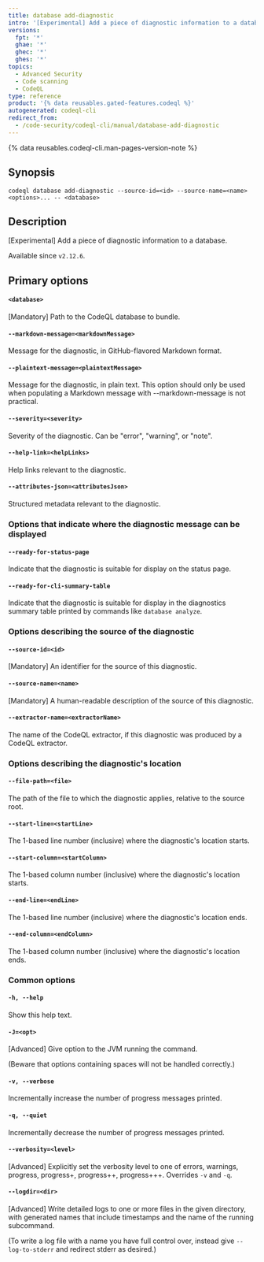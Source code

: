 ```yaml
---
title: database add-diagnostic
intro: '[Experimental] Add a piece of diagnostic information to a database.'
versions:
  fpt: '*'
  ghae: '*'
  ghec: '*'
  ghes: '*'
topics:
  - Advanced Security
  - Code scanning
  - CodeQL
type: reference
product: '{% data reusables.gated-features.codeql %}'
autogenerated: codeql-cli
redirect_from:
  - /code-security/codeql-cli/manual/database-add-diagnostic
---
```



<!-- Content after this section is automatically generated -->

{% data reusables.codeql-cli.man-pages-version-note %}

## Synopsis

```shell copy
codeql database add-diagnostic --source-id=<id> --source-name=<name> <options>... -- <database>
```

## Description

\[Experimental] Add a piece of diagnostic information to a database.

Available since `v2.12.6`.

## Primary options

#### `<database>` <!-- markdownlint-disable-line heading-increment -->

\[Mandatory] Path to the CodeQL database to bundle.

#### `--markdown-message=<markdownMessage>`

Message for the diagnostic, in GitHub-flavored Markdown format.

#### `--plaintext-message=<plaintextMessage>`

Message for the diagnostic, in plain text. This option should only be
used when populating a Markdown message with --markdown-message is not
practical.

#### `--severity=<severity>`

Severity of the diagnostic. Can be "error", "warning", or "note".

#### `--help-link=<helpLinks>`

Help links relevant to the diagnostic.

#### `--attributes-json=<attributesJson>`

Structured metadata relevant to the diagnostic.

### Options that indicate where the diagnostic message can be displayed

#### `--ready-for-status-page`

Indicate that the diagnostic is suitable for display on the status page.

#### `--ready-for-cli-summary-table`

Indicate that the diagnostic is suitable for display in the diagnostics
summary table printed by commands like `database analyze`.

### Options describing the source of the diagnostic

#### `--source-id=<id>`

\[Mandatory] An identifier for the source of this diagnostic.

#### `--source-name=<name>`

\[Mandatory] A human-readable description of the source of this
diagnostic.

#### `--extractor-name=<extractorName>`

The name of the CodeQL extractor, if this diagnostic was produced by a
CodeQL extractor.

### Options describing the diagnostic's location

#### `--file-path=<file>`

The path of the file to which the diagnostic applies, relative to the
source root.

#### `--start-line=<startLine>`

The 1-based line number (inclusive) where the diagnostic's location
starts.

#### `--start-column=<startColumn>`

The 1-based column number (inclusive) where the diagnostic's location
starts.

#### `--end-line=<endLine>`

The 1-based line number (inclusive) where the diagnostic's location
ends.

#### `--end-column=<endColumn>`

The 1-based column number (inclusive) where the diagnostic's location
ends.

### Common options

#### `-h, --help`

Show this help text.

#### `-J=<opt>`

\[Advanced] Give option to the JVM running the command.

(Beware that options containing spaces will not be handled correctly.)

#### `-v, --verbose`

Incrementally increase the number of progress messages printed.

#### `-q, --quiet`

Incrementally decrease the number of progress messages printed.

#### `--verbosity=<level>`

\[Advanced] Explicitly set the verbosity level to one of errors,
warnings, progress, progress+, progress++, progress+++. Overrides `-v`
and `-q`.

#### `--logdir=<dir>`

\[Advanced] Write detailed logs to one or more files in the given
directory, with generated names that include timestamps and the name of
the running subcommand.

(To write a log file with a name you have full control over, instead
give `--log-to-stderr` and redirect stderr as desired.)
